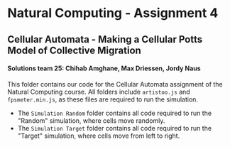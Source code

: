 # Natural Computing - Assignment 4
## Cellular Automata - Making a Cellular Potts Model of Collective Migration
#### Solutions team 25: Chihab Amghane, Max Driessen, Jordy Naus

This folder contains our code for the Cellular Automata assignment of the Natural Computing course. All folders include `artistoo.js` and `fpsmeter.min.js`, as these files are required to run the simulation.
+ The `Simulation Random` folder contains all code required to run the "Random" simulation, where cells move randomly.
+ The `Simulation Target` folder contains all code required to run the "Target" simulation, where cells move from left to right.